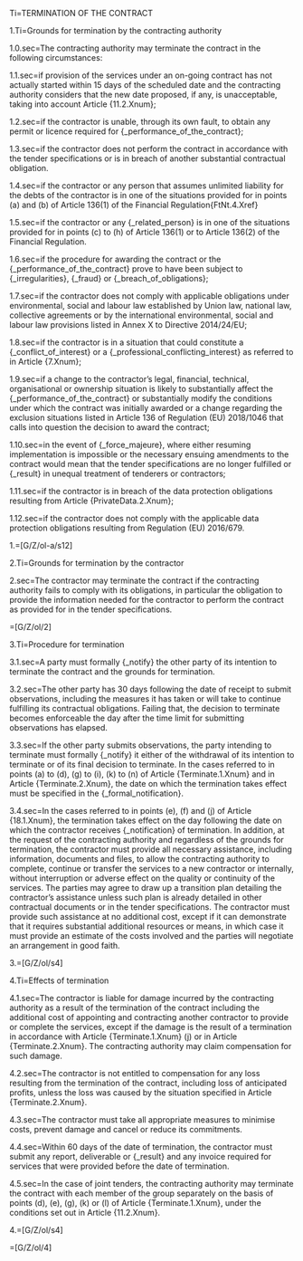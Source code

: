 Ti=TERMINATION OF THE CONTRACT

1.Ti=Grounds for termination by the contracting authority

1.0.sec=The contracting authority may terminate the contract in the following circumstances:

1.1.sec=if provision of the services under an on-going contract has not actually started within 15 days of the scheduled date and the contracting authority considers that the new date proposed, if any, is unacceptable, taking into account Article {11.2.Xnum};

1.2.sec=if the contractor is unable, through its own fault, to obtain any permit or licence required for {_performance_of_the_contract};

1.3.sec=if the contractor does not perform the contract in accordance with the tender specifications or is in breach of another substantial contractual obligation.

1.4.sec=if the contractor or any person that assumes unlimited liability for the debts of the contractor is in one of the situations provided for in points (a) and (b) of Article 136(1) of the Financial Regulation{FtNt.4.Xref}

1.5.sec=if the contractor or any {_related_person} is in one of the situations provided for in points (c) to (h) of Article 136(1) or to Article 136(2) of the Financial Regulation.

1.6.sec=if the procedure for awarding the contract or the {_performance_of_the_contract} prove to have been subject to {_irregularities}, {_fraud} or {_breach_of_obligations};

1.7.sec=if the contractor does not comply with applicable obligations under environmental, social and labour law established by Union law, national law, collective agreements or by the international environmental, social and labour law provisions listed in Annex X to Directive 2014/24/EU;

1.8.sec=if the contractor is in a situation that could constitute a {_conflict_of_interest} or a {_professional_conflicting_interest} as referred to in Article {7.Xnum};

1.9.sec=if a change to the contractor’s legal, financial, technical, organisational or ownership situation is likely to substantially affect the {_performance_of_the_contract} or substantially modify the conditions under which the contract was initially awarded or a change regarding the exclusion situations listed in Article 136 of Regulation (EU) 2018/1046 that calls into question the decision to award the contract;

1.10.sec=in the event of {_force_majeure}, where either resuming implementation is impossible or the necessary ensuing amendments to the contract would mean that the tender specifications are no longer fulfilled or {_result} in unequal treatment of tenderers or contractors;

1.11.sec=if the contractor is in breach of the data protection obligations resulting from Article {PrivateData.2.Xnum};

1.12.sec=if the contractor does not comply with the applicable data protection obligations resulting from Regulation (EU) 2016/679.

1.=[G/Z/ol-a/s12]

2.Ti=Grounds for termination by the contractor

2.sec=The contractor may terminate the contract if the contracting authority fails to comply with its obligations, in particular the obligation to provide the information needed for the contractor to perform the contract as provided for in the tender specifications.

=[G/Z/ol/2]

3.Ti=Procedure for termination

3.1.sec=A party must formally {_notify} the other party of its intention to terminate the contract and the grounds for termination.

3.2.sec=The other party has 30 days following the date of receipt to submit observations, including the measures it has taken or will take to continue fulfilling its contractual obligations. Failing that, the decision to terminate becomes enforceable the day after the time limit for submitting observations has elapsed.

3.3.sec=If the other party submits observations, the party intending to terminate must formally {_notify} it either of the withdrawal of its intention to terminate or of its final decision to terminate. In the cases referred to in points (a) to (d), (g) to (i), (k) to (n) of Article {Terminate.1.Xnum} and in Article {Terminate.2.Xnum}, the date on which the termination takes effect must be specified in the {_formal_notification}.

3.4.sec=In the cases referred to in points (e), (f) and (j) of Article {18.1.Xnum}, the termination takes effect on the day following the date on which the contractor receives {_notification} of termination. In addition, at the request of the contracting authority and regardless of the grounds for termination, the contractor must provide all necessary assistance, including information, documents and files, to allow the contracting authority to complete, continue or transfer the services to a new contractor or internally, without interruption or adverse effect on the quality or continuity of the services. The parties may agree to draw up a transition plan detailing the contractor’s assistance unless such plan is already detailed in other contractual documents or in the tender specifications. The contractor must provide such assistance at no additional cost, except if it can demonstrate that it requires substantial additional resources or means, in which case it must provide an estimate of the costs involved and the parties will negotiate an arrangement in good faith.

3.=[G/Z/ol/s4]

4.Ti=Effects of termination

4.1.sec=The contractor is liable for damage incurred by the contracting authority as a result of the termination of the contract including the additional cost of appointing and contracting another contractor to provide or complete the services, except if the damage is the result of a termination in accordance with Article {Terminate.1.Xnum} (j) or in Article {Terminate.2.Xnum}. The contracting authority may claim compensation for such damage.

4.2.sec=The contractor is not entitled to compensation for any loss resulting from the termination of the contract, including loss of anticipated profits, unless the loss was caused by the situation specified in Article {Terminate.2.Xnum}.

4.3.sec=The contractor must take all appropriate measures to minimise costs, prevent damage and cancel or reduce its commitments.

4.4.sec=Within 60 days of the date of termination, the contractor must submit any report, deliverable or {_result} and any invoice required for services that were provided before the date of termination.

4.5.sec=In the case of joint tenders, the contracting authority may terminate the contract with each member of the group separately on the basis of points (d), (e), (g), (k) or (l) of Article {Terminate.1.Xnum}, under the conditions set out in Article {11.2.Xnum}.

4.=[G/Z/ol/s4]

=[G/Z/ol/4]
